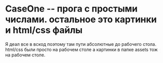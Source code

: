 # CaseOne -- прога с простыми числами. остальное это картинки и html/css файлы
Я деал все в вскод поэтому там пути абсолютные до рабочего стола. html/css были просто на рабочем столе а картинки в папке assets тож на рабочем столе.
